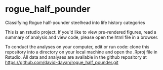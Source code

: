 # rogue_half_pounder

Classifying Rogue half-pounder steelhead into life history categories

This is an rstudio project. If you'd like to view pre-rendered figures, read a summary of analysis and view code, please open the html file in a browser. 


To conduct the analyses on your computer, edit or run code: clone this repository into a directory on your local machine and open the .Rproj file in Rstudio. All data and analyses are available in the github repository at https://github.com/david-dayan/rogue_half_pounder.git 


